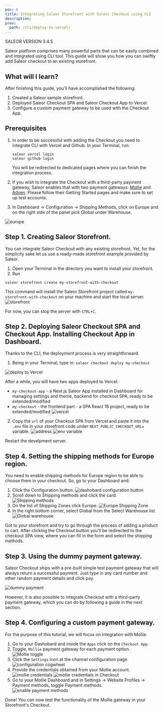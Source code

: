 ```yaml
---
pos: 6
title: Integrating Saleor Storefront with Saleor Checkout using CLI
description:
prev:
  path: /cli/deploy-to-vercel/
---
```


SALEOR VERSION
3.4.5

Saleor platform comprises many powerful parts that can be easily combined and integrated using CLI tool. This guide will show you how you can swiftly add Saleor checkout to an existing storefront.

## What will I learn?

After finishing this guide, you'll have accomplished the following:

1. Created a Saleor sample storefront.
2. Deployed Saleor Checkout SPA and Saleor Checkout App to Vercel.
3. Configure a custom payment gateway to be used with the Checkout App.

## Prerequisites

1. In order to be successful with adding the Checkout you need to integrate CLI with Vercel and Github.
   In your Terminal, run:

   ```
   saleor vercel login
   saleor github login
   ```

   You will be redirected to dedicated pages where you can finish the integration process.

2. If you wish to integrate the Checkout with a third-party payment gateway, Saleor enables that with two payment gateways: [Mollie](https://www.mollie.com/) and [Adyen](https://www.adyen.com/). Please follow their Getting Started pages and make sure to set up test accounts.

3. In Dashboard -> Configuration -> Shipping Methods, click on Europe and on the right side of the panel pick Global under Warehouse.

![europe](/images/europe.png)

## Step 1. Creating Saleor Storefront.

You can integrate Saleor Checkout with any existing storefront. Yet, for the simplicity sake let us use a ready-made storefront example provided by Saleor.

1. Open your Terminal in the directory you want to install your storefront.
2. Run

`saleor storefront create my-storefront-with-checkout`

This command will install the Saleor Storefront project called `my-storefront-with-checkout` on your machine and start the local server.
![storefront](/images/storefront-installed.png)

For now, you can stop the server with `CTRL+C`.

## Step 2. Deploying Saleor Checkout SPA and Checkout App. Installing Checkout App in Dashboard.

Thanks to the CLI, the deployment process is very straightforward.

1. Being in your Terminal, type in:
   `saleor checkout deploy my-checkout`

![deploy to Vercel](/images/deploy.png)

After a while, you will have two apps deployed to Vercel:

- `my-checkout-app` - a Next.js Saleor App installed in Dashboard for managing settings and theme, backend for checkout SPA, ready to be extended/modified
- `my-checkout` - the frontend part - a SPA React 18 project, ready to be extended/modified
  ![vercel](/images/vercel.png)

2. Copy the `url` of your Checkout SPA from Vercel and paste it into the `.env` file in your storefront code under `NEXT_PUBLIC_CHECKOUT_URL=` variable.
   ![address](/images/env.png)
   ![env variable](/images/env-variable.png)

Restart the develpment server.

## Step 4. Setting the shipping methods for Europe region.

You need to enable shipping methods for Europe region to be able to choose them in your checkout. So, go to your Dashboard and:

1. Click the Configuration button.
   ![dashobard configuration button](/images/warehouse-1.png)
2. Scroll down to Shipping methods and click the card.
   ![Shipping methods](/images/warehouse-2.png)
3. On the list of Shipping Zones click Europe.
   ![Europe Shipping Zone](/images/warehouse-3.png)
4. In the right bottom corner, select Global from the Select Warehouse list.
   ![Global warehouse](/images/warehouse-4.png)

Got to your storefront and try to go through the process of adding a product to cart. After clicking the Checkout button you'll be redirected to the checkout SPA view, where you can fill in the form and select the shipping methods.

## Step 3. Using the dummy payment gateway.

Saleor Checkout ships with a pre-built simple test payment gateway that will always return a successful payment.
Just type in any card number and other random payment details and click pay.

![dummy payment](/images/dummy-payment.png)

However, it is also possible to integrate Checkout with a third-party payment gateway, which you can do by following a guide in the next section.

## Step 4. Configuring a custom payment gateway.

For the purpose of this tutorial, we will focus on integration with Mollie.

1. Go to your Dashobard and inside the `Apps` click on the `Checkout App`.
2. Toggle, `Mollie` payment gateway for each payment option.
   ![Mollie toggle](/images/mollie-1.png)
3. Click the `Settings` icon at the channel configuration page.
   ![configuration cogwheel](/images/mollie-2.png)
4. Provide the credentials obtained from your Mollie account.
   ![mollie credentials](/images/mollie-3.png)
   ![mollie credentials in Checkout](/images/mollie-saleor-keys.png)
5. Go to your Mollie Dashboard and in Settings -> Website Profiles -> Payment methods, toggle Payment methods.
   ![enable payment methods](/images/mollie-4.png)

Done! You can now test the functionality of the Mollie gateway in your Storefront's Checkout.
